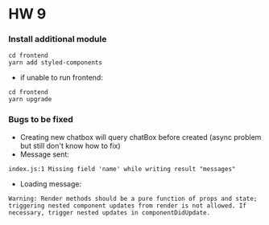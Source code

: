 # HW 9

### Install additional module
```
cd frontend
yarn add styled-components
```

- if unable to run frontend:
```
cd frontend
yarn upgrade
```

### Bugs to be fixed
- Creating new chatbox will query chatBox before created (async problem but still don't know how to fix)
- Message sent: 
```
index.js:1 Missing field 'name' while writing result "messages"
```
- Loading message: 
```
Warning: Render methods should be a pure function of props and state; triggering nested component updates from render is not allowed. If necessary, trigger nested updates in componentDidUpdate.
```